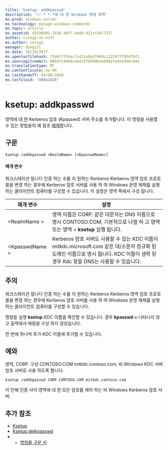 ```yaml
---
title: 'ksetup: addkpasswd'
description: '\* * * *에 대 한 Windows 명령 항목'
ms.prod: windows-server
ms.technology: manage-windows-commands
ms.topic: article
ms.assetid: d3196995-1b38-48ff-ba08-911cfab77317
author: coreyp-at-msft
ms.author: coreyp
manager: dongill
ms.date: 10/16/2017
ms.openlocfilehash: 73abfff54ecfcd31ebbd7469c12228fff850fbf1
ms.sourcegitcommit: b00d7c8968c4adc8f699dbee694afe6ed36bc9de
ms.translationtype: MT
ms.contentlocale: ko-KR
ms.lasthandoff: 04/08/2020
ms.locfileid: "80841826"
---
```

# <a name="ksetupaddkpasswd"></a>ksetup: addkpasswd



영역에 대 한 Kerberos 암호 (Kpasswd) 서버 주소를 추가합니다. 이 명령을 사용할 수 있는 방법을의 예 참조 [예제](#BKMK_Examples)합니다.

## <a name="syntax"></a>구문

```
ksetup /addkpasswd <RealmName> [<KpasswdName>]
```

#### <a name="parameters"></a>매개 변수

워크스테이션 됩니다 인증 하는 수를 지 원하는 Kerberos Kerberos 영역 암호 프로토콜을 변경 하는 경우에 Kerberos 암호 서버를 사용 하 여 Windows 운영 체제를 실행 하는 클라이언트 컴퓨터를 구성할 수 있습니다. 이 설정은 영역 쪽에서 구성 됩니다.

|매개 변수|설명|
|---------|-----------|
|\<RealmName >|영역 이름은 CORP. 같은 대문자는 DNS 이름으로 명시 CONTOSO.COM, 기본적으로 나열 하 고 영역 또는 영역 = **ksetup** 실행 됩니다.|
|\<KpasswdName >|Kerberos 암호 서버도 사용할 수 있는 KDC 이름이 mitkdc.microsoft.com 같은 대/소문자 정규화 된 도메인 이름으로 명시 됩니다. KDC 이름이 생략 된 경우 Kdc 찾을 DNS는 사용할 수 있습니다.|

## <a name="remarks"></a>주의

워크스테이션 됩니다 인증 하는 수를 지 원하는 Kerberos Kerberos 영역 암호 프로토콜을 변경 하는 경우에 Kerberos 암호 서버를 사용 하 여 Windows 운영 체제를 실행 하는 클라이언트 컴퓨터를 구성할 수 있습니다.

명령을 실행 **ksetup** KDC 이름을 확인할 수 있습니다. 경우 **kpasswd =** 나타나지 않고 출력에서 매핑을 구성 하지 않았습니다.

한 번에 하나씩 추가 KDC 이름에 추가할 수 있습니다.

## <a name="examples"></a><a name=BKMK_Examples></a>예와

영역, CORP. 구성 CONTOSO.COM mitkdc.contoso.com, 비 Windows KDC 서버 암호 서버로 사용 하도록 합니다.
```
ksetup /addkpasswd CORP.CONTOSO.COM mitkdc.contoso.com
```
이 인해 인증 사이 영역에 대 한 모든 암호를 제어 하는 비 Windows Kerberos 암호 서버.

## <a name="additional-references"></a>추가 참조

-   [Ksetup](ksetup.md)
-   [Ksetup:delkpasswd](ksetup-delkpasswd.md)
-   - [명령줄 구문 키](command-line-syntax-key.md)